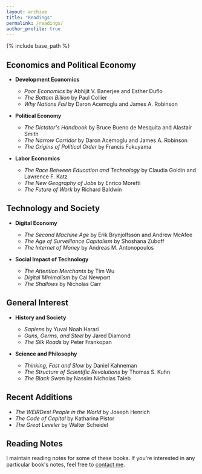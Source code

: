 ```yaml
---
layout: archive
title: "Readings"
permalink: /readings/
author_profile: true
---
```


{% include base_path %}

## Economics and Political Economy

* **Development Economics**
  * *Poor Economics* by Abhijit V. Banerjee and Esther Duflo
  * *The Bottom Billion* by Paul Collier
  * *Why Nations Fail* by Daron Acemoglu and James A. Robinson

* **Political Economy**
  * *The Dictator's Handbook* by Bruce Bueno de Mesquita and Alastair Smith
  * *The Narrow Corridor* by Daron Acemoglu and James A. Robinson
  * *The Origins of Political Order* by Francis Fukuyama

* **Labor Economics**
  * *The Race Between Education and Technology* by Claudia Goldin and Lawrence F. Katz
  * *The New Geography of Jobs* by Enrico Moretti
  * *The Future of Work* by Richard Baldwin

## Technology and Society

* **Digital Economy**
  * *The Second Machine Age* by Erik Brynjolfsson and Andrew McAfee
  * *The Age of Surveillance Capitalism* by Shoshana Zuboff
  * *The Internet of Money* by Andreas M. Antonopoulos

* **Social Impact of Technology**
  * *The Attention Merchants* by Tim Wu
  * *Digital Minimalism* by Cal Newport
  * *The Shallows* by Nicholas Carr

## General Interest

* **History and Society**
  * *Sapiens* by Yuval Noah Harari
  * *Guns, Germs, and Steel* by Jared Diamond
  * *The Silk Roads* by Peter Frankopan

* **Science and Philosophy**
  * *Thinking, Fast and Slow* by Daniel Kahneman
  * *The Structure of Scientific Revolutions* by Thomas S. Kuhn
  * *The Black Swan* by Nassim Nicholas Taleb

## Recent Additions

* *The WEIRDest People in the World* by Joseph Henrich
* *The Code of Capital* by Katharina Pistor
* *The Great Leveler* by Walter Scheidel

## Reading Notes

I maintain reading notes for some of these books. If you're interested in any particular book's notes, feel free to [contact me](/about/). 